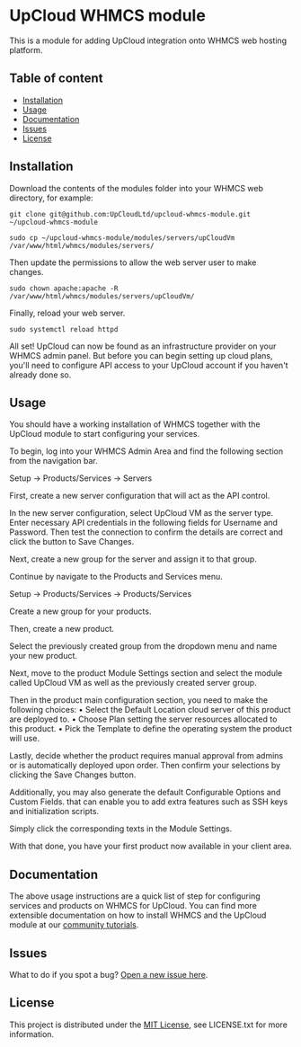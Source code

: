 # UpCloud WHMCS module

This is a module for adding UpCloud integration onto WHMCS web hosting platform.

## Table of content
* [Installation](#installation)
* [Usage](#usage)
* [Documentation](#documentation)
* [Issues](#issues)
* [License](#license)

## Installation

Download the contents of the modules folder into your WHMCS web directory, for example:

```
git clone git@github.com:UpCloudLtd/upcloud-whmcs-module.git ~/upcloud-whmcs-module
```

```
sudo cp ~/upcloud-whmcs-module/modules/servers/upCloudVm /var/www/html/whmcs/modules/servers/
```

Then update the permissions to allow the web server user to make changes.

```
sudo chown apache:apache -R /var/www/html/whmcs/modules/servers/upCloudVm/
```

Finally, reload your web server.

```
sudo systemctl reload httpd
```

All set! UpCloud can now be found as an infrastructure provider on your WHMCS admin panel. But before you can begin setting up cloud plans, you'll need to configure API access to your UpCloud account if you haven't already done so.

## Usage

You should have a working installation of WHMCS together with the UpCloud module to start configuring your services.

To begin, log into your WHMCS Admin Area and find the following section from the navigation bar.

Setup → Products/Services → Servers

First, create a new server configuration that will act as the API control.

In the new server configuration, select UpCloud VM as the server type. Enter necessary API credentials in the following fields for Username and Password. Then test the connection to confirm the details are correct and click the button to Save Changes.

Next, create a new group for the server and assign it to that group.

Continue by navigate to the Products and Services menu.

Setup → Products/Services → Products/Services

Create a new group for your products.

Then, create a new product.

Select the previously created group from the dropdown menu and name your new product.

Next, move to the product Module Settings section and select the module called UpCloud VM as well as the previously created server group.

Then in the product main configuration section, you need to make the following choices:
• Select the Default Location cloud server of this product are deployed to.
• Choose Plan setting the server resources allocated to this product.
• Pick the Template to define the operating system the product will use.

Lastly, decide whether the product requires manual approval from admins or is automatically deployed upon order. Then confirm your selections by clicking the Save Changes button.

Additionally, you may also generate the default Configurable Options and Custom Fields. that can enable you to add extra features such as SSH keys and initialization scripts.

Simply click the corresponding texts in the Module Settings.

With that done, you have your first product now available in your client area.

## Documentation

The above usage instructions are a quick list of step for configuring services and products on WHMCS for UpCloud. You can find more extensible documentation on how to install WHMCS and the UpCloud module at our [community tutorials](https://upcloud.com/community/tutorials/get-started-whmcs/).

## Issues

What to do if you spot a bug? [Open a new issue here](https://github.com/UpCloudLtd/upcloud-whmcs-module/issues/new).

## License

This project is distributed under the [MIT License](https://opensource.org/licenses/MIT), see LICENSE.txt for more information.
